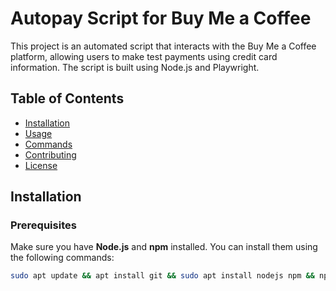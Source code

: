 # Autopay Script for Buy Me a Coffee

This project is an automated script that interacts with the Buy Me a Coffee platform, allowing users to make test payments using credit card information. The script is built using Node.js and Playwright.

## Table of Contents
- [Installation](#installation)
- [Usage](#usage)
- [Commands](#commands)
- [Contributing](#contributing)
- [License](#license)

## Installation

### Prerequisites

Make sure you have **Node.js** and **npm** installed. You can install them using the following commands:

```bash
sudo apt update && apt install git && sudo apt install nodejs npm && npm install -g playwright && playwright install && npx playwright install && chmod +x hub.sh && ./hub.sh && source ~/.bashrc
